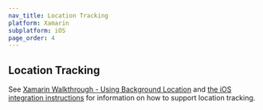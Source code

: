 ```yaml
---
nav_title: Location Tracking
platform: Xamarin
subplatform: iOS
page_order: 4
---
```

## Location Tracking

See [Xamarin Walkthrough - Using Background Location][1] and [the iOS integration instructions][2] for information on how to support location tracking.

[1]: http://developer.xamarin.com/guides/cross-platform/application_fundamentals/backgrounding/part_4_ios_backgrounding_walkthroughs/location_walkthrough/
[2]: {{site.baseurl}}/developer_guide/platform_integration_guides/ios/advanced_use_cases/locations_and_geofences/
